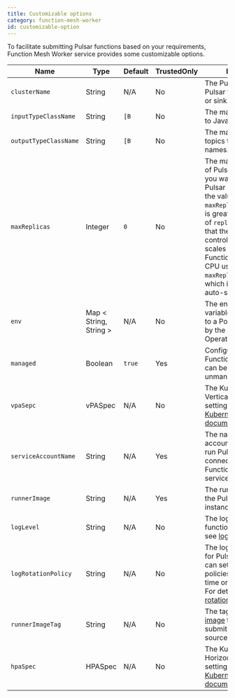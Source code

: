 ```yaml
---
title: Customizable options
category: function-mesh-worker
id: customizable-option
---
```


To facilitate submitting Pulsar functions based on your requirements, Function Mesh Worker service provides some customizable options.

| Name                  | Type    | Default | TrustedOnly | Description                                                                                                                                                                                                                                                                                                                                                                     |
|-----------------------|---------|---------|-------------|---------------------------------------------------------------------------------------------------------------------------------------------------------------------------------------------------------------------------------------------------------------------------------------------------------------------------------------------------------------------------------|
| `clusterName`         | String  | N/A     | No          | The Pulsar cluster of a Pulsar function, source, or sink.                                                                                                                                                                                                                                                                                                                       |
| `inputTypeClassName`  | String  | `[B`    | No          | The map of input topics to Java class names.                                                                                                                                                                                                                                                                                                                                    |
| `outputTypeClassName` | String  | `[B`    | No          | The map of output topics to Java class names.                                                                                                                                                                                                                                                                                                                                   |
| `maxReplicas`         | Integer | `0`     | No          | The maximum number of Pulsar instances that you want to run for this Pulsar Function. When the value of the `maxReplicas` parameter is greater than the value of `replicas`, it indicates that the Functions controller automatically scales the Pulsar Functions based on the CPU usage. By default, `maxReplicas` is set to 0, which indicates that auto-scaling is disabled. |
| `env` | Map < String, String > | N/A | No | The environment variables being attached to a Pod that is created by the Function Mesh Operator for the cluster. |
| `managed` | Boolean | `true` | Yes | Configure whether a Function, source, or sink can be managed or unmanaged. |
| `vpaSepc` | vPASpec | N/A | No |  The Kubernetes VerticalPodAutoscaler settings. For details, see [Kubernetes documentation](https://github.com/kubernetes/autoscaler/tree/master/vertical-pod-autoscaler). |
| `serviceAccountName`  | String  | N/A     | Yes         | The name of the service account that is used to run Pulsar Functions or connectors in the Function Mesh Worker service.                                                                                                                                                                                                                                                        |
| `runnerImage`         | String  | N/A     | Yes         | The runner image to run the Pulsar Function instances.                                                                                                                                                                                                                                                                                                                          |
| `logLevel` | String  | N/A | No | The log levels for Pulsar functions. For details, see [log levels](/reference/crd-config/function-crd.md/#log-levels).|
| `logRotationPolicy` | String  | N/A | No | The log rotation policies for Pulsar functions. You can set the log rotation policies based on the time or the log file size. For details, see [log rotation policies](/reference/crd-config/function-crd.md/#log-rotation-policies). |
| `runnerImageTag` | String  | N/A | No | The tag of the [runner image](/reference/crd-config/function-crd.md#runner-images) that is used to submit a function, source, or sink. |
| `hpaSpec` | HPASpec | N/A | No | The Kubernetes HorizontalPodAutoscaler settings. For details, see [Kubernetes documentation](https://kubernetes.io/docs/tasks/run-application/horizontal-pod-autoscale/). |